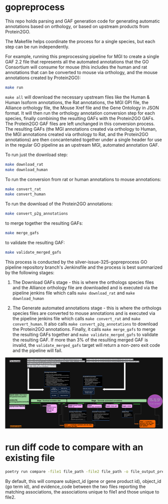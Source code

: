 # gopreprocess

This repo holds parsing and GAF generation code for generating automatic annotations based on orthology, or based on
upstream products from Protein2GO.

The Makefile helps coordinate the process for a single species, but each step can be run independently.

For example, running this preprocessing pipeline for MGI to create a single GAF 2.2 file that represents
all the automated annotations that the GO Consortium will consume for mouse (this includes the human and rat
annotations that can be converted to mouse via orthology, and the mouse annotations created by Protein2GO):

```bash
make run
```

`make all` will download the necessary upstream files like the Human & Human Isoform annotations, the Rat annotations,
the MGI GPI file, the Alliance orthology file, the Mouse Xref file and the Gene Ontology in JSON format. It will then
run the orthology annotation conversion step for each species, finally combining the resulting GAFs with the Protein2GO
GAFs. The Protein2GO GAF files are left unchanged in this conversion process. The resulting GAFs (the MGI annotations
created via orthology to Human, the MGI annotations created via orthology to Rat, and the Protein2GO annotations)
are then concantenated together under a single header for use in the regular GO pipeline as an upstream MGI, automated
annotation GAF.

To run just the download step:

```bash
make download_rat
make download_human
```

To run the conversion from rat or human annotations to mouse annotations:

```bash
make convert_rat
make convert_human
```

To run the download of the Protein2GO annotations:

```bash
make convert_p2g_annotations
```

to merge together the resulting GAFs:

```bash
make merge_gafs
```

to validate the resulting GAF:

```bash
make validate_merged_gafs 
```

This process is conducted by the silver-issue-325-gopreprocess GO pipeline repository branch's Jenkinsfile and
the process is best summarized by the following stages:

1) The Download GAFs stage - this is where the orthologs species files and the Alliance orthology file are downloaded
   and is executed via the pipeline jenkins file which calls `make download_rat` and `make download_human`

2) The Generate automated annotations stage - this is where the orthologs species files are converted to mouse
   annotations
   and is executed via the pipeline jenkins file which calls `make convert_rat` and `make convert_human`. It also calls
   `make convert_p2g_annotations` to download the Protein2GO annotations. Finally, it calls `make merge_gafs` to merge
   the
   resulting GAFs together and `make validate_merged_gafs` to validate the resulting GAF. If more than 3% of the
   resulting
   merged GAF is invalid, the `validate_merged_gafs` target will return a non-zero exit code and the pipeline will fail.

![](docs/images/MGI_remainders_preprocess_pipeline_workflow.drawio.png)

# run diff code to compare with an existing file

```bash
poetry run compare -file1 file_path -file2 file_path -o file_output_prefix
```

By default, this will compare subject_id (gene or gene product id), object_id (go term id), and evidence_code between
the two files
reporting the matching associations, the associations unique to file1 and those unique to file2.

